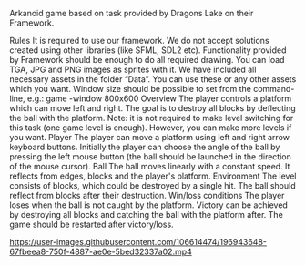 Arkanoid game based on task provided by Dragons Lake on their Framework.

Rules
It is required to use our framework. We do not accept solutions created using other
libraries (like SFML, SDL2 etc). Functionality provided by Framework should be enough to
do all required drawing. You can load TGA, JPG and PNG images as sprites with it.
We have included all necessary assets in the folder “Data”. You can use these or any
other assets which you want.
Window size should be possible to set from the command-line, e.g.: game -window
800x600
Overview
The player controls a platform which can move left and right. The goal is to destroy all
blocks by deflecting the ball with the platform.
Note: it is not required to make level switching for this task (one game level is enough).
However, you can make more levels if you want.
Player
The player can move a platform using left and right arrow keyboard buttons. Initially the
player can choose the angle of the ball by pressing the left mouse button (the ball should be
launched in the direction of the mouse cursor).
Ball
The ball moves linearly with a constant speed. It reflects from edges, blocks and the
player's platform.
Environment
The level consists of blocks, which could be destroyed by a single hit. The ball should
reflect from blocks after their destruction.
Win/loss conditions
The player loses when the ball is not caught by the platform. Victory can be achieved by
destroying all blocks and catching the ball with the platform after.
The game should be restarted after victory/loss.

https://user-images.githubusercontent.com/106614474/196943648-67fbeea8-750f-4887-ae0e-5bed32337a02.mp4
